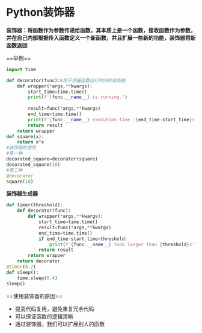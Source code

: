 # Python装饰器

**装饰器：将函数作为参数传递给函数，其本质上是一个函数，接收函数作为参数，并在自己内部根据传入函数定义一个新函数，并且扩展一些新的功能，装饰器将新函数返回**

==举例==

```python
import time

def decorator(func):#用于测量函数运行时间的装饰器
    def wrapper(*args,**kwargs):
        start_time=time.time()
        print(f'{func.__name__} is running.')
        
        result=func(*args,**kwargs)
        end_time=time.time()
        print(f'{func.__name__} execution time :{end_time-start_time}s')
        return result
    return wrapper
def square(x):
    return x*x
#装饰器的使用
#第一种
decorated_square=decorator(square)
decorated_square(10)
#第二种
@decorator
square(10)
```

**装饰器生成器**

```python
def timer(threshold):
    def decorator(func):
        def wrapper(*args,**kwargs):
            start_time=time.time()
            result=func(*args,**kwargs)
            end_time=time.time()
            if end_time-start_time>threshold:
                print(f'{func.__name__} took longer than {threshold}s')
            return result
        return wrapper
    return decorator
@timer(0.2)
def sleep():
    time.sleep(0.4)
sleep()
```

==使用装饰器的原因==

- 提高代码复用，避免重复冗余代码
- 可以保证函数的逻辑清晰
- 通过装饰器，我们可以扩展别人的函数